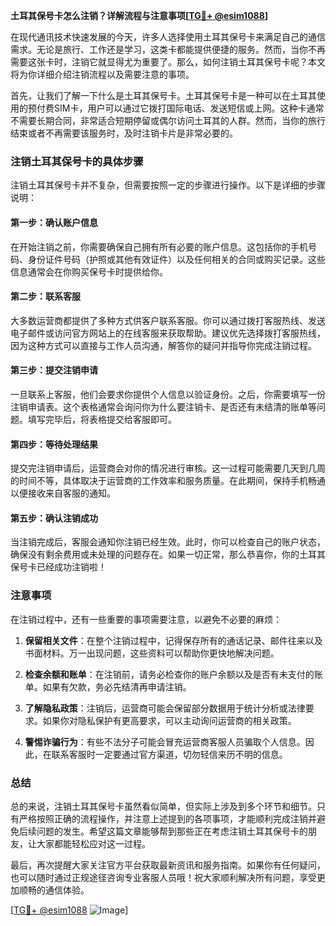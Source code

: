 **土耳其保号卡怎么注销？详解流程与注意事项[[TG💪+ @esim1088](https://t.me/s/esim1088)]**

在现代通讯技术快速发展的今天，许多人选择使用土耳其保号卡来满足自己的通信需求。无论是旅行、工作还是学习，这类卡都能提供便捷的服务。然而，当你不再需要这张卡时，注销它就显得尤为重要了。那么，如何注销土耳其保号卡呢？本文将为你详细介绍注销流程以及需要注意的事项。

首先，让我们了解一下什么是土耳其保号卡。土耳其保号卡是一种可以在土耳其使用的预付费SIM卡，用户可以通过它拨打国际电话、发送短信或上网。这种卡通常不需要长期合同，非常适合短期停留或偶尔访问土耳其的人群。然而，当你的旅行结束或者不再需要该服务时，及时注销卡片是非常必要的。

### 注销土耳其保号卡的具体步骤

注销土耳其保号卡并不复杂，但需要按照一定的步骤进行操作。以下是详细的步骤说明：

#### 第一步：确认账户信息
在开始注销之前，你需要确保自己拥有所有必要的账户信息。这包括你的手机号码、身份证件号码（护照或其他有效证件）以及任何相关的合同或购买记录。这些信息通常会在你购买保号卡时提供给你。

#### 第二步：联系客服
大多数运营商都提供了多种方式供客户联系客服。你可以通过拨打客服热线、发送电子邮件或访问官方网站上的在线客服来获取帮助。建议优先选择拨打客服热线，因为这种方式可以直接与工作人员沟通，解答你的疑问并指导你完成注销过程。

#### 第三步：提交注销申请
一旦联系上客服，他们会要求你提供个人信息以验证身份。之后，你需要填写一份注销申请表。这个表格通常会询问你为什么要注销卡、是否还有未结清的账单等问题。填写完毕后，将表格提交给客服即可。

#### 第四步：等待处理结果
提交完注销申请后，运营商会对你的情况进行审核。这一过程可能需要几天到几周的时间不等，具体取决于运营商的工作效率和服务质量。在此期间，保持手机畅通以便接收来自客服的通知。

#### 第五步：确认注销成功
当注销完成后，客服会通知你注销已经生效。此时，你可以检查自己的账户状态，确保没有剩余费用或未处理的问题存在。如果一切正常，那么恭喜你，你的土耳其保号卡已经成功注销啦！

### 注意事项

在注销过程中，还有一些重要的事项需要注意，以避免不必要的麻烦：

1. **保留相关文件**：在整个注销过程中，记得保存所有的通话记录、邮件往来以及书面材料。万一出现问题，这些资料可以帮助你更快地解决问题。
   
2. **检查余额和账单**：在注销前，请务必检查你的账户余额以及是否有未支付的账单。如果有欠款，务必先结清再申请注销。

3. **了解隐私政策**：注销后，运营商可能会保留部分数据用于统计分析或法律要求。如果你对隐私保护有更高要求，可以主动询问运营商的相关政策。

4. **警惕诈骗行为**：有些不法分子可能会冒充运营商客服人员骗取个人信息。因此，在联系客服时一定要通过官方渠道，切勿轻信来历不明的信息。

### 总结

总的来说，注销土耳其保号卡虽然看似简单，但实际上涉及到多个环节和细节。只有严格按照正确的流程操作，并注意上述提到的各项事项，才能顺利完成注销并避免后续问题的发生。希望这篇文章能够帮到那些正在考虑注销土耳其保号卡的朋友，让大家都能轻松应对这一过程。

最后，再次提醒大家关注官方平台获取最新资讯和服务指南。如果你有任何疑问，也可以随时通过正规途径咨询专业客服人员哦！祝大家顺利解决所有问题，享受更加顺畅的通信体验。

[[TG💪+ @esim1088](https://t.me/s/esim1088) ![Image](https://i.postimg.cc/4NQfJmqS/Snipaste-2025-05-13-00-14-12.png)]